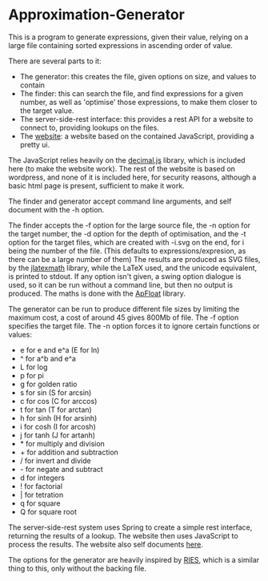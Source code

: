 # Approximation-Generator

This is a program to generate expressions, given their value, relying on a large file containing sorted expressions in ascending order of value.

There are several parts to it:
  - The generator: this creates the file, given options on size, and values to contain
  - The finder: this can search the file, and find expressions for a given number, as well as 'optimise' those expressions, to make them closer to the target value.
  - The server-side-rest interface: this provides a rest API for a website to connect to, providing lookups on the files.
  - The [website](https://www.not-entirely-wrong.com/approx/): a website based on the contained JavaScript, providing a pretty ui.

The JavaScript relies heavily on the [decimal.js](https://github.com/MikeMcl/decimal.js) library, which is included here (to make the website work).
The rest of the website is based on wordpress, and none of it is included here, for security reasons, although a basic html page is present, sufficient to make it work.

The finder and generator accept command line arguments, and self document with the -h option.

The finder accepts the -f option for the large source file, the -n option for the target number, the -d option for the depth of optimisation, and the -t option for the target files, which are created with -i.svg on the end, for i being the number of the file. (This defaults to expressions/expresion, as there can be a large number of them) The results are produced as SVG files, by the [jlatexmath](https://github.com/opencollab/jlatexmath) library, while the LaTeX used, and the unicode equivalent, is printed to stdout. If any option isn't given, a swing option dialogue is used, so it can be run without a command line, but then no output is produced. The maths is done with the [ApFloat](http://www.apfloat.org/) library.

The generator can be run to produce different file sizes by limiting the maximum cost, a cost of around 45 gives 800Mb of file. The -f option specifies the target file. The -n option forces it to ignore certain functions or values: 
  - e for e and e^a (E for ln)
  - ^ for a^b and e^a
  - L for log
  - p for pi
  - g for golden ratio
  - s for sin (S for arcsin)
  - c for cos (C for arccos)
  - t for tan (T for arctan)
  - h for sinh (H for arsinh)
  - i for cosh (I for arcosh)
  - j for tanh (J for artanh)
  - \* for multiply and division
  - \+ for addition and subtraction
  - \/ for invert and divide
  - \- for negate and subtract
  - d for integers
  - ! for factorial
  - | for tetration
  - q for square
  - Q for square root

The server-side-rest system uses Spring to create a simple rest interface, returning the results of a lookup.
The website then uses JavaScript to process the results. The website also self documents [here](https://www.not-entirely-wrong.com/approximation-generator-documentation/).

The options for the generator are heavily inspired by [RIES](https://mrob.com/pub/ries/index.html), which is a similar thing to this, only without the backing file.
